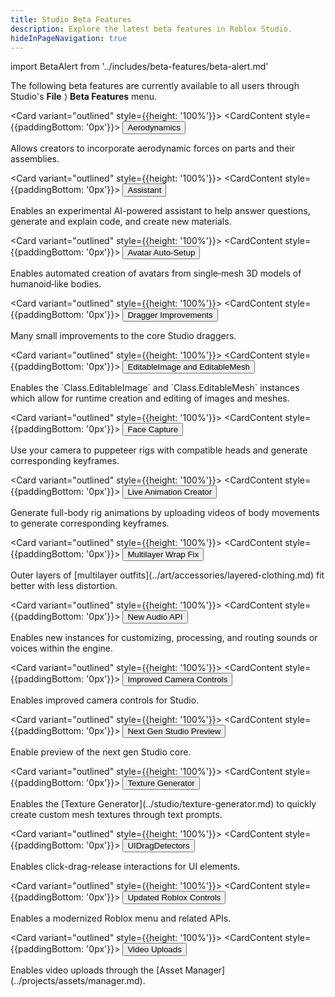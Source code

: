 ```yaml
---
title: Studio Beta Features
description: Explore the latest beta features in Roblox Studio.
hideInPageNavigation: true
---
```


import BetaAlert from '../includes/beta-features/beta-alert.md'

The following beta features are currently available to all users through Studio's **File**&nbsp;&rang; **Beta Features** menu.

<GridContainer numColumns="3">

<Card variant="outlined" style={{height: '100%'}}>
<CardContent style={{paddingBottom: '0px'}}>
<Button href="https://devforum.roblox.com/t/introducing-aerodynamic-forces-studio-beta/2569269" size="large" color="primaryBrand" variant="outlined" fullWidth>Aerodynamics</Button>
<p></p>
<CardMedia component="video" controls src="../assets/studio/beta/Aerodynamics.mp4" />
<p></p>
<figcaption>Allows creators to incorporate aerodynamic forces on parts and their assemblies.</figcaption>
<p></p>
<BetaAlert betaName="Aerodynamics" leadIn="" leadOut="" components={props.components} />
</CardContent>
</Card>

<Card variant="outlined" style={{height: '100%'}}>
<CardContent style={{paddingBottom: '0px'}}>
<Button href="../assistant/guide.md" size="large" color="primaryBrand" variant="outlined" fullWidth>Assistant</Button>
<p></p>
<CardMedia component="img" image="../assets/studio/beta/Assistant.png" />
<p></p>
<figcaption>Enables an experimental AI-powered assistant to help answer questions, generate and explain code, and create new materials.</figcaption>
<p></p>
<BetaAlert betaName="Assistant Preview" leadIn="" leadOut="" components={props.components} />
</CardContent>
</Card>

<Card variant="outlined" style={{height: '100%'}}>
<CardContent style={{paddingBottom: '0px'}}>
<Button href="../art/modeling/avatar-setup.md#avatar-auto-setup" size="large" color="primaryBrand" variant="outlined" fullWidth>Avatar Auto-Setup</Button>
<p></p>
<CardMedia component="img" image="../assets/studio/beta/Avatar-Auto-Setup.png" />
<p></p>
<figcaption>Enables automated creation of avatars from single‑mesh 3D models of humanoid‑like bodies.</figcaption>
<p></p>
<BetaAlert betaName="Avatar Auto-Setup Beta" leadIn="" leadOut="" components={props.components} />
</CardContent>
</Card>

<Card variant="outlined" style={{height: '100%'}}>
<CardContent style={{paddingBottom: '0px'}}>
<Button href="https://devforum.roblox.com/t/dragger-qol-improvements-beta/2661668" size="large" color="primaryBrand" variant="outlined" fullWidth>Dragger Improvements</Button>
<p></p>
<CardMedia component="img" image="../assets/studio/beta/Dragger-Improvements.png" />
<p></p>
<figcaption>Many small improvements to the core Studio draggers.</figcaption>
<p></p>
<BetaAlert betaName="Dragger QoL Improvements" leadIn="" leadOut="" components={props.components} />
</CardContent>
</Card>

<Card variant="outlined" style={{height: '100%'}}>
<CardContent style={{paddingBottom: '0px'}}>
<Button href="https://devforum.roblox.com/t/introducing-in-experience-mesh-image-apis-studio-beta/2725284" size="large" color="primaryBrand" variant="outlined" fullWidth>EditableImage and EditableMesh</Button>
<p></p>
<CardMedia component="video" controls src="../assets/studio/beta/EditableImage-EditableMesh.mp4" />
<p></p>
<figcaption>Enables the `Class.EditableImage` and `Class.EditableMesh` instances which allow for runtime creation and editing of images and meshes.</figcaption>
<p></p>
<BetaAlert betaName="EditableImage and EditableMesh" leadIn="" leadOut="" components={props.components} />
</CardContent>
</Card>

<Card variant="outlined" style={{height: '100%'}}>
<CardContent style={{paddingBottom: '0px'}}>
<Button href="../animation/capture.md#face" size="large" color="primaryBrand" variant="outlined" fullWidth>Face Capture</Button>
<p></p>
<CardMedia component="video" controls src="../assets/studio/beta/Face-Recorder.mp4" />
<p></p>
<figcaption>Use your camera to puppeteer rigs with compatible heads and generate corresponding keyframes.</figcaption>
<p></p>
<BetaAlert betaName="Face Capture" leadIn="" leadOut="" components={props.components} />
</CardContent>
</Card>

<Card variant="outlined" style={{height: '100%'}}>
<CardContent style={{paddingBottom: '0px'}}>
<Button href="../animation/capture.md#body" size="large" color="primaryBrand" variant="outlined" fullWidth>Live Animation Creator</Button>
<p></p>
<CardMedia component="video" controls src="../assets/studio/beta/Live-Animation-Creator.mp4" />
<p></p>
<figcaption>Generate full-body rig animations by uploading videos of body movements to generate corresponding keyframes.</figcaption>
<p></p>
<BetaAlert betaName="Live Animation Creator" leadIn="" leadOut="" components={props.components} />
</CardContent>
</Card>

<Card variant="outlined" style={{height: '100%'}}>
<CardContent style={{paddingBottom: '0px'}}>
<Button href="../art/accessories/layered-clothing.md" size="large" color="primaryBrand" variant="outlined" fullWidth>Multilayer Wrap Fix</Button>
<p></p>
<CardMedia component="img" image="../assets/studio/beta/Multilayer-Wrap-Fix.jpg" />
<p></p>
<figcaption>Outer layers of [multilayer outfits](../art/accessories/layered-clothing.md) fit better with less distortion.</figcaption>
<p></p>
<BetaAlert betaName="Multilayer Wrap Fix" leadIn="" leadOut="" components={props.components} />
</CardContent>
</Card>

<Card variant="outlined" style={{height: '100%'}}>
<CardContent style={{paddingBottom: '0px'}}>
<Button href="https://devforum.roblox.com/t/new-audio-api-beta-elevate-sound-and-voice-in-your-experiences/2848873" size="large" color="primaryBrand" variant="outlined" fullWidth>New Audio API</Button>
<p></p>
<CardMedia component="img" image="../assets/studio/beta/Audio-API.png" />
<p></p>
<figcaption>Enables new instances for customizing, processing, and routing sounds or voices within the engine.</figcaption>
<p></p>
<BetaAlert betaName="New Audio API" leadIn="" leadOut="" components={props.components} />
</CardContent>
</Card>

<Card variant="outlined" style={{height: '100%'}}>
<CardContent style={{paddingBottom: '0px'}}>
<Button href="../studio/ui-overview.md#camera-controls" size="large" color="primaryBrand" variant="outlined" fullWidth>Improved Camera Controls</Button>
<p></p>
<CardMedia component="img" image="../assets/studio/beta/Improved-Camera-Controls.png" />
<p></p>
<figcaption>Enables improved camera controls for Studio.</figcaption>
<p></p>
<BetaAlert betaName="New Studio Camera Controls" leadIn="" leadOut="" components={props.components} />
</CardContent>
</Card>

<Card variant="outlined" style={{height: '100%'}}>
<CardContent style={{paddingBottom: '0px'}}>
<Button href="https://devforum.roblox.com/t/next-gen-studio-ui-preview-is-here-beta/3075390" size="large" color="primaryBrand" variant="outlined" fullWidth>Next Gen Studio Preview</Button>
<p></p>
<CardMedia component="img" image="../assets/studio/beta/Next-Gen-Ribbon.png" />
<p></p>
<figcaption>Enable preview of the next gen Studio core.</figcaption>
<p></p>
<BetaAlert betaName="Next Gen Studio Preview" leadIn="" leadOut="" components={props.components} />
</CardContent>
</Card>

<Card variant="outlined" style={{height: '100%'}}>
<CardContent style={{paddingBottom: '0px'}}>
<Button href="../studio/texture-generator.md" size="large" color="primaryBrand" variant="outlined" fullWidth>Texture Generator</Button>
<p></p>
<CardMedia component="img" image="../assets/studio/beta/Texture-Generator.png" />
<p></p>
<figcaption>Enables the [Texture Generator](../studio/texture-generator.md) to quickly create custom mesh textures through text prompts.</figcaption>
<p></p>
<BetaAlert betaName="Texture Generator" leadIn="" leadOut="" components={props.components} />
</CardContent>
</Card>

<Card variant="outlined" style={{height: '100%'}}>
<CardContent style={{paddingBottom: '0px'}}>
<Button href="https://create.roblox.com/docs/ui/ui-drag-detectors" size="large" color="primaryBrand" variant="outlined" fullWidth>UIDragDetectors</Button>
<p></p>
<CardMedia component="video" controls src="../assets/ui/ui-drag-detectors/Showcase.mp4" />
<p></p>
<figcaption>Enables click-drag-release interactions for UI elements.</figcaption>
<p></p>
<BetaAlert betaName="UIDragDetectors" leadIn="" leadOut="" components={props.components} />
</CardContent>
</Card>

<Card variant="outlined" style={{height: '100%'}}>
<CardContent style={{paddingBottom: '0px'}}>
<Button href="https://devforum.roblox.com/t/studio-beta-for-experience-controls-available-now/2567355" size="large" color="primaryBrand" variant="outlined" fullWidth>Updated Roblox Controls</Button>
<p></p>
<CardMedia component="img" image="../assets/studio/beta/Roblox-Controls.jpg" />
<p></p>
<figcaption>Enables a modernized Roblox menu and related APIs.</figcaption>
<p></p>
<BetaAlert betaName="Updated Roblox Controls" leadIn="" leadOut="" components={props.components} />
</CardContent>
</Card>

<Card variant="outlined" style={{height: '100%'}}>
<CardContent style={{paddingBottom: '0px'}}>
<Button href="../ui/video-frames.md#importing-videos" size="large" color="primaryBrand" variant="outlined" fullWidth>Video Uploads</Button>
<p></p>
<CardMedia component="img" image="../assets/studio/beta/Video-Uploads.png" />
<p></p>
<figcaption>Enables video uploads through the [Asset Manager](../projects/assets/manager.md).</figcaption>
<p></p>
<BetaAlert betaName="Video Uploads" leadIn="" leadOut="" components={props.components} />
</CardContent>
</Card>

</GridContainer>
